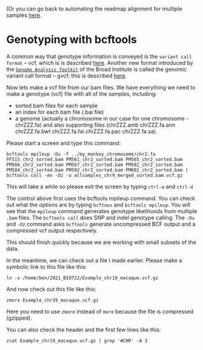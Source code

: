 (Or you can go back to automating the readmap alignment for multiple samples [here](https://github.com/evansbenj/BIO722.md/blob/main/4_automating_readmapping_for_multiple_samples.md).


# Genotyping with bcftools

A common way that genotype information is conveyed is the `variant call format` – vcf, which is is described [here](https://en.wikipedia.org/wiki/Variant_Call_Format). Another new format introduced by the [`Genome Analysis Toolkit`](https://software.broadinstitute.org/gatk/) of the Broad Institute is called the genomic variant call format – gvcf; this is described [here](http://gatkforums.broadinstitute.org/gatk/discussion/4017/what-is-a-gvcf-and-how-is-it-different-from-a-regular-vcf).

Now lets make a vcf file from our bam files. We have everything we need to make a genotype (vcf) file with all of the samples, including:
* sorted bam files for each sample
* an index for each bam file (.bai file)
* a genome (actually a chromosome in our case for one chromosome - chrZZZ.fa) and also supporting files (chrZZZ.amb  chrZZZ.fa.ann  chrZZZ.fa.bwt  chrZZZ.fa.fai  chrZZZ.fa.pac  chrZZZ.fa.sa).

Please start a screen and type this command:

```
bcftools mpileup -Ou -f ../my_monkey_chromosome/chr2.fa PF515_chr2_sorted.bam PM561_chr2_sorted.bam PM565_chr2_sorted.bam PM566_chr2_sorted.bam PM567_chr2_sorted.bam PM582_chr2_sorted.bam PM584_chr2_sorted.bam PM592_chr2_sorted.bam PM602_chr2_sorted.bam | bcftools call -mv -Oz -o allsamples_chr9_merged_sorted.bam.vcf.gz

```
This will take a while so please exit the screen by typing `ctrl-a` and `ctrl-d`

The control above first uses the bcftools mpileup command. You can check out what the options are by typing `bcftoos` and `bcftools mpileup`. You will see that the `mpileup` command generates genotype likelihoods from multiple `.bam` files. The `bcftools call` does SNP and indel genotype calling.  The `-Ou` and `-Oz` command asks `bcftools` generate uncompressed BCF output and a compressed vcf output respectively.

This should finish quickly because we are working with small subsets of the data. 

In the meantime, we can check out a file I made earlier.  Please make a symbolic link to this file like this:

```
ln -s /home/ben/2021_BIO722/Example_chr19_macaque.vcf.gz
```

And now check out this file like this:

```
zmore Example_chr19_macaque.vcf.gz

```

Here you need to use `zmore` instead of `more` because the file is compressed (gzipped).

You can also check the header and the first few lines like this:
```
zcat Example_chr19_macaque.vcf.gz | grep '#CHR' -A 3 
```
